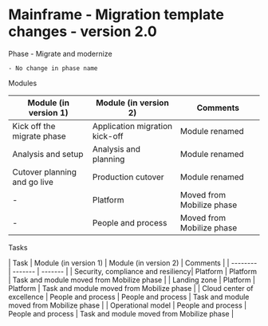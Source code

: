 # Mainframe - Migration template changes - version 2.0

Phase - Migrate and modernize

	- No change in phase name

Modules

| Module (in version 1)	| Module (in version 2) | Comments |
| -------- | ------- | ------- |
| Kick off the migrate phase |	Application migration kick-off |	Module renamed |
| Analysis and setup |	Analysis and planning |	Module renamed |
| Cutover planning and go live | Production cutover	| Module renamed |
| - | 	Platform	| Moved from Mobilize phase |
| - | 	People and process |	Moved from Mobilize phase |

Tasks

| Task |	Module (in version 1) |	Module (in version 2) |	Comments |
| -------- | ------- | ------- |
| Security, compliance and resiliency| 	Platform |	Platform |	Task and module moved from Mobilize phase |
| Landing zone |	Platform	| Platform | Task and module moved from Mobilize phase |
| Cloud center of excellence |	People and process |	People and process |	Task and module moved from Mobilize phase |
| Operational model |	People and process |	People and process |	Task and module moved from Mobilize phase |
